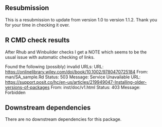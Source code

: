 ## Resubmission

This is a resubmission to update from version 1.0 to version 1.1.2. Thank you for your time in checking it over.

## R CMD check results

After Rhub and Winbuilder checks I get a NOTE which seems to be the usual issue with automatic checking of links.

Found the following (possibly) invalid URLs:
  URL: https://onlinelibrary.wiley.com/doi/book/10.1002/9780470725184
    From: man/SA_sample.Rd
    Status: 503
    Message: Service Unavailable
  URL: https://support.posit.co/hc/en-us/articles/219949047-Installing-older-versions-of-packages
    From: inst/doc/v1.html
    Status: 403
    Message: Forbidden
    
## Downstream dependencies

There are no downstream dependencies for this package.
